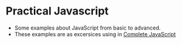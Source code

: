 # Practical Javascript
  * Some examples about JavaScript from basic to advanced.
  * These examples are as excersices using in [Complete JavaScript](https://completejavascript.com/)
